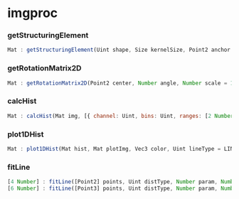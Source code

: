 # imgproc

<a name="getStructuringElement"></a>

### getStructuringElement
``` javascript
Mat : getStructuringElement(Uint shape, Size kernelSize, Point2 anchor = new Point(-1, -1))
```

<a name="getRotationMatrix2D"></a>

### getRotationMatrix2D
``` javascript
Mat : getRotationMatrix2D(Point2 center, Number angle, Number scale = 1.0)
```

<a name="calcHist"></a>

### calcHist
``` javascript
Mat : calcHist(Mat img, [{ channel: Uint, bins: Uint, ranges: [2 Number] }] histAxes, Mat mask = noArray())
```

<a name="plot1DHist"></a>

### plot1DHist
``` javascript
Mat : plot1DHist(Mat hist, Mat plotImg, Vec3 color, Uint lineType = LINE_8, Uint thickness = 1, Uint shift = 0)
```

<a name="fitLine"></a>

### fitLine
``` javascript
[4 Number] : fitLine([Point2] points, Uint distType, Number param, Number reps, Number aeps)
[6 Number] : fitLine([Point3] points, Uint distType, Number param, Number reps, Number aeps)
```

